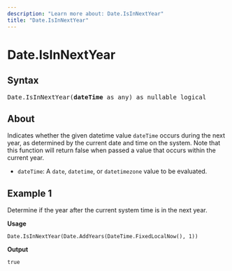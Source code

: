 ```yaml
---
description: "Learn more about: Date.IsInNextYear"
title: "Date.IsInNextYear"
---
```

# Date.IsInNextYear

## Syntax

<pre>
Date.IsInNextYear(<b>dateTime</b> as any) as nullable logical
</pre>

## About

Indicates whether the given datetime value `dateTime` occurs during the next year, as determined by the current date and time on the system. Note that this function will return false when passed a value that occurs within the current year.

* `dateTime`: A `date`, `datetime`, or `datetimezone` value to be evaluated.

## Example 1

Determine if the year after the current system time is in the next year.

**Usage**

```powerquery-m
Date.IsInNextYear(Date.AddYears(DateTime.FixedLocalNow(), 1))
```

**Output**

`true`
